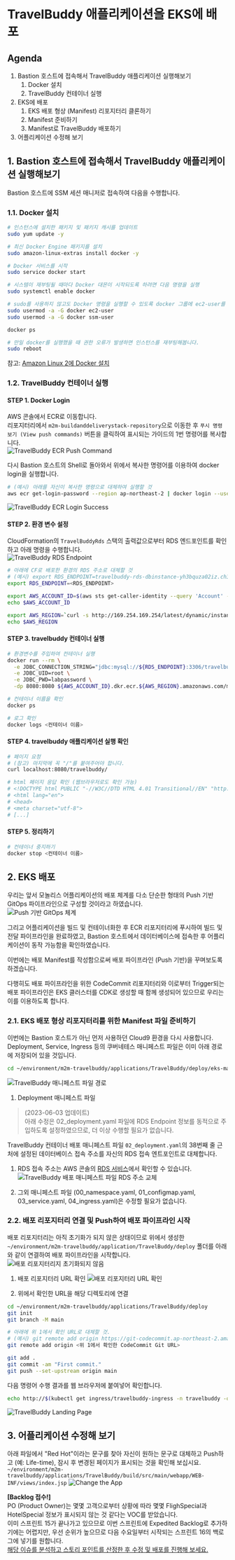 # TravelBuddy 애플리케이션을 EKS에 배포

## Agenda

1. Bastion 호스트에 접속해서 TravelBuddy 애플리케이션 실행해보기 
   1. Docker 설치 
   2. TravelBuddy 컨테이너 실행
2. EKS에 배포
   1. EKS 배포 형상 (Manifest) 리포지터리 클론하기
   2. Manifest 준비하기
   2. Manifest로 TravelBuddy 배포하기
3. 어플리케이션 수정해 보기

## 1. Bastion 호스트에 접속해서 TravelBuddy 애플리케이션 실행해보기
Bastion 호스트에 SSM 세션 매니저로 접속하여 다음을 수행합니다.

### 1.1. Docker 설치

```bash
# 인스턴스에 설치한 패키지 및 패키지 캐시를 업데이트
sudo yum update -y

# 최신 Docker Engine 패키지를 설치
sudo amazon-linux-extras install docker -y

# Docker 서비스를 시작
sudo service docker start

# 시스템이 재부팅될 때마다 Docker 대몬이 시작되도록 하려면 다음 명령을 실행
sudo systemctl enable docker

# sudo를 사용하지 않고도 Docker 명령을 실행할 수 있도록 docker 그룹에 ec2-user를 추가
sudo usermod -a -G docker ec2-user
sudo usermod -a -G docker ssm-user

docker ps

# 만일 docker를 실행했을 때 권한 오류가 발생하면 인스턴스를 재부팅해봅니다.
sudo reboot
```

참고: [Amazon Linux 2에 Docker 설치](https://docs.aws.amazon.com/ko_kr/AmazonECS/latest/developerguide/create-container-image.html#create-container-image-install-docker)

### 1.2. TravelBuddy 컨테이너 실행

#### STEP 1. Docker Login

AWS 콘솔에서 ECR로 이동합니다.<br>
리포지터리에서 `m2m-buildanddeliverystack-repository`으로 이동한 후 `푸시 명령 보기 (View push commands)` 버튼을 클릭하여 표시되는 가이드의 1번 명령어를 복사합니다.<br>
![TravelBuddy ECR Push Command](./assets/travelbuddy-ecr-push-command-step-1.png)

다시 Bastion 호스트의 Shell로 돌아와서 위에서 복사한 명령어를 이용하여 docker login을 실행합니다.
```bash
# (예시) 아래를 자신이 복사한 명령으로 대체하여 실행할 것
aws ecr get-login-password --region ap-northeast-2 | docker login --username AWS --password-stdin 256878912116.dkr.ecr.ap-northeast-2.amazonaws.com
```
![TravelBuddy ECR Login Success](./assets/travelbuddy-ecr-login-success.png)

#### STEP 2. 환경 변수 설정
CloudFormation의 ```TravelBuddyRds``` 스택의 출력값으로부터 RDS 엔드포인트를 확인하고 아래 명령을 수행합니다.<br>
![TravelBuddy RDS Endpoint](./assets/travelbuddy-rds-endpoint-check.png)

```bash
# 아래에 CF로 배포한 환경의 RDS 주소로 대체할 것
# (예시) export RDS_ENDPOINT=travelbuddy-rds-dbinstance-yh3bquza02iz.ch3z4vioqkk9.ap-northeast-2.rds.amazonaws.com
export RDS_ENDPOINT=<RDS_ENDPOINT>
```
```bash
export AWS_ACCOUNT_ID=$(aws sts get-caller-identity --query 'Account' --output text)
echo $AWS_ACCOUNT_ID

export AWS_REGION=`curl -s http://169.254.169.254/latest/dynamic/instance-identity/document| grep region |awk -F\" '{print $4}'`
echo $AWS_REGION
```

#### STEP 3. travelbuddy 컨테이너 실행

```bash
# 환경변수를 주입하여 컨테이너 실행
docker run --rm \
  -e JDBC_CONNECTION_STRING="jdbc:mysql://${RDS_ENDPOINT}:3306/travelbuddy?useSSL=false" \
  -e JDBC_UID=root \
  -e JDBC_PWD=labpassword \
  -dp 8080:8080 ${AWS_ACCOUNT_ID}.dkr.ecr.${AWS_REGION}.amazonaws.com/m2m-buildanddeliverystack-repository:latest

# 컨테이너 이름을 확인
docker ps

# 로그 확인
docker logs <컨테이너 이름>
```

#### STEP 4. travelbuddy 애플리케이션 실행 확인

```bash
# 페이지 요청
# (참고) 마지막에 꼭 "/"를 붙여주어야 합니다.
curl localhost:8080/travelbuddy/

# html 페이지 응답 확인 (웹브라우저로도 확인 가능)
# <!DOCTYPE html PUBLIC "-//W3C//DTD HTML 4.01 Transitional//EN" "http://www.# w3.org/TR/html4/loose.dtd">
# <html lang="en">
# <head>
# <meta charset="utf-8">
# [...]
```

#### STEP 5. 정리하기

```bash
# 컨테이너 중지하기
docker stop <컨테이너 이름>
```

## 2. EKS 배포
우리는 앞서 모놀리스 어플리케이션의 배포 체계를 다소 단순한 형태의 Push 기반 GitOps 파이프라인으로 구성할 것이라고 하였습니다.<br>
![Push 기반 GitOps 체계](./assets/M2M-Replatform-Architecture.png)

그리고 어플리케이션을 빌드 및 컨테이너화한 후 ECR 리포지터리에 푸시하여 빌드 및 전달 파이프라인을 완료하였고, Bastion 호스트에서 데이터베이스에 접속한 후 어플리케이션이 동작 가능함을 확인하였습니다.

이번에는 배포 Manifest를 작성함으로써 배포 파이프라인 (Push 기반)을 꾸며보도록 하겠습니다.

다행히도 배포 파이프라인을 위한 CodeCommit 리포지터리와 이로부터 Trigger되는 배포 파이프라인은 EKS 클러스터를 CDK로 생성할 때 함께 생성되어 있으므로 우리는 이를 이용하도록 합니다.

### 2.1. EKS 배포 형상 리포지터리를 위한 Manifest 파일 준비하기
이번에는 Bastion 호스트가 아닌 먼저 사용하던 Cloud9 환경을 다시 사용합니다.<br>
Deployment, Service, Ingress 등의 쿠버네테스 매니페스트 파일은 이미 아래 경로에 저장되어 있을 것입니다.
```bash
cd ~/environment/m2m-travelbuddy/applications/TravelBuddy/deploy/eks-manifest-files
```
![TravelBuddy 매니페스트 파일 경로](./assets/travelbuddy-k8s-manifest-directory.png)

1. Deployment 매니페스트 파일<br>
> (2023-06-03 업데이트)<br>
> 아래 수정은 02_deployment.yaml 파일에 RDS Endpoint 정보를 동적으로 주입하도록 설정하였으므로, 더 이상 수행할 필요가 없습니다.

TravelBuddy 컨테이너 배포 매니페스트 파일 ```02_deployment.yaml```의 38번째 줄 근처에 설정된 데이터베이스 접속 주소를 자신의 RDS 접속 엔트포인트로 대체합니다.<br>
   1. RDS 접속 주소는 AWS 콘솔의 [RDS 서비스](https://ap-northeast-2.console.aws.amazon.com/rds/home?region=ap-northeast-2#databases:)에서 확인할 수 있습니다.
   ![TravelBuddy 배포 매니페스트 파일 RDS 주소 교체](./assets/travelbuddy-rds-endpoint.png)

2. 그외 매니페스트 파일 (00_namespace.yaml, 01_configmap.yaml, 03_service.yaml, 04_ingress.yaml)은 수정할 필요가 없습니다.

### 2.2. 배포 리포지터리 연결 및 Push하여 배포 파이프라인 시작
배포 리포지터리는 아직 초기화가 되지 않은 상태이므로 위에서 생성한 ```~/environment/m2m-travelbuddy/application/TravelBuddy/deploy``` 폴더를 아래와 같이 연결하여 배포 파이프라인을 시작합니다.<br>
![배포 리포지터리지 초기화되지 않음](./assets/travelbuddy-deploy-repository-not-initialized.png)

1. 배포 리포지터리 URL 확인
![배포 리포지터리 URL 확인](./assets/travelbuddy-deploy-repository-url.png)

2. 위에서 확인한 URL을 해당 디렉토리에 연결
```bash
cd ~/environment/m2m-travelbuddy/applications/TravelBuddy/deploy
git init
git branch -M main

# 아래에 위 1에서 확인 URL로 대체할 것.
# (예시) git remote add origin https://git-codecommit.ap-northeast-2.amazonaws.com/v1/repos/M2M-BuildAndDeliveryStack-DeployStack-DeploySourceRepository
git remote add origin <위 1에서 확인한 CodeCommit Git URL>

git add .
git commit -am "First commit."
git push --set-upstream origin main
```

다음 명령어 수행 결과를 웹 브라우저에 붙여넣어 확인합니다.

```bash
echo http://$(kubectl get ingress/travelbuddy-ingress -n travelbuddy -o jsonpath='{.status.loadBalancer.ingress[*].hostname}')
```
![TravelBuddy Landing Page](./assets/travelbuddy-landing-page.png)

## 3. 어플리케이션 수정해 보기

아래 파일에서 "Red Hot"이라는 문구를 찾아 자신이 원하는 문구로 대체하고 Push하고 (예: Life-time), 잠시 후 변경된 페이지가 표시되는 것을 확인해 보십시요.<br>
```~/environment/m2m-travelbuddy/applications/TravelBuddy/build/src/main/webapp/WEB-INF/views/index.jsp```
![Change the App](./assets/travelbuddy-change-the-app.png)

**[Backlog 접수!]**<br>
PO (Product Owner)는 몇몇 고객으로부터 상황에 따라 몇몇 FlighSpecial과 HotelSpecial 정보가 표시되지 않는 것 같다는 VOC를 받았습니다.<br>
이미 스프린트 15가 끝나가고 있으므로 이번 스프린트에 Expedited Backlog로 추가하기에는 어렵지만, 우선 순위가 높으므로 다음 수요일부터 시작되는 스프린트 16의 백로그에 넣기를 원합니다.<br>
<u>해당 이슈를 분석하고 스토리 포인트를 산정한 후 수정 및 배포를 진행해 보세요.</u>
